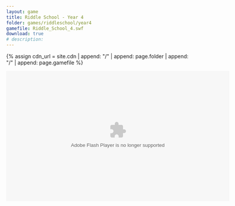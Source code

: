 ```yaml
---
layout: game
title: Riddle School - Year 4
folder: games/riddleschool/year4
gamefile: Riddle_School_4.swf
download: true
# description:
---
```


{% assign cdn_url = site.cdn | append: "/" | append: page.folder | append: "/" | append: page.gamefile %}

<embed src="{{ cdn_url }}" flashvars="" base="" quality="high" allowscriptaccess="always" allowfullscreen="true" bgcolor="" wmode="window" width="600" height="350" type="application/x-shockwave-flash" pluginspage="http://www.macromedia.com/go/getflashplayer">
